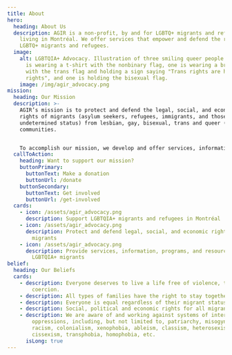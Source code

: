 ```yaml
---
title: About
hero:
  heading: About Us
  description: AGIR is a non-profit, by and for LGBTQ+ migrants and refugees
    living in Montréal. We offer services that empower and defend the rights of
    LGBTQ+ migrants and refugees.
  image:
    alt: LGBTQIA+ Advocacy. Illustration of three smiling queer people of color. One
      is wearing a t-shirt with the nonbinary flag, one is wearing a bracelet
      with the trans flag and holding a sign saying "Trans rights are human
      rights", and one is holding the bisexual flag.
    image: /img/agir_advocacy.png
mission:
  heading: Our Mission
  description: >-
    AGIR’s mission is to protect and defend the legal, social, and economic
    rights of migrants (asylum seekers, refugees, immigrants, and those with
    undetermined status) from lesbian, gay, bisexual, trans and queer (LGBTQ+)
    communities.


    To accomplish our mission, we develop and offer services, information, programs and resources to LGBTQ+ migrants and other organizations that support our community. We work hand-in-hand with concerned individuals, and with lawyers, psychologists, social workers, community workers and actors in various levels of government, both federal and provincial authorities in the fields of immigration, refugee status and citizenship.
  callToAction:
    heading: Want to support our mission?
    buttonPrimary:
      buttonText: Make a donation
      buttonUrl: /donate
    buttonSecondary:
      buttonText: Get involved
      buttonUrl: /get-involved
  cards:
    - icon: /assets/agir_advocacy.png
      description: Support LGBTQIA+ migrants and refugees in Montréal
    - icon: /assets/agir_advocacy.png
      description: Protect and defend legal, social, and economic rights of LGBTQIA+
        migrants
    - icon: /assets/agir_advocacy.png
      description: Provide services, information, programs, and resources to support
        LGBTQIA+ migrants
belief:
  heading: Our Beliefs
  cards:
    - description: Everyone deserves to live a life free of violence, threat, fear and
        coercion.
    - description: All types of families have the right to stay together.
    - description: Everyone is equal regardless of their migrant status.
    - description: Social, political and economic rights for all migrants.
    - description: We are aware of and working against systems of intersecting
        oppressions, including, but not limited to, patriarchy, misogyny,
        racism, colonialism, xenophobia, ableism, classism, heterosexism,
        cissexism, transphobia, homophobia, etc.
      isLong: true
---
```

